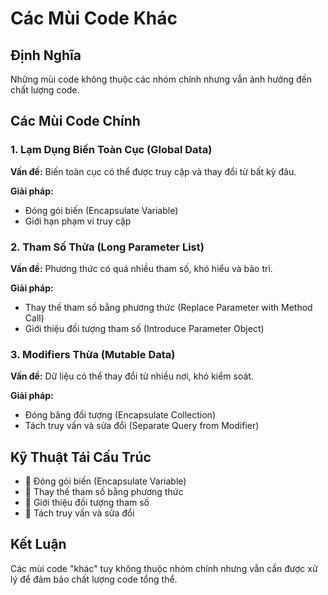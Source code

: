 # **Các Mùi Code Khác**

## **Định Nghĩa**
Những mùi code không thuộc các nhóm chính nhưng vẫn ảnh hưởng đến chất lượng code.

## **Các Mùi Code Chính**

### **1. Lạm Dụng Biến Toàn Cục (Global Data)**
**Vấn đề:** Biến toàn cục có thể được truy cập và thay đổi từ bất kỳ đâu.

**Giải pháp:**
- Đóng gói biến (Encapsulate Variable)
- Giới hạn phạm vi truy cập

### **2. Tham Số Thừa (Long Parameter List)**
**Vấn đề:** Phương thức có quá nhiều tham số, khó hiểu và bảo trì.

**Giải pháp:**
- Thay thế tham số bằng phương thức (Replace Parameter with Method Call)
- Giới thiệu đối tượng tham số (Introduce Parameter Object)

### **3. Modifiers Thừa (Mutable Data)**
**Vấn đề:** Dữ liệu có thể thay đổi từ nhiều nơi, khó kiểm soát.

**Giải pháp:**
- Đóng băng đối tượng (Encapsulate Collection)
- Tách truy vấn và sửa đổi (Separate Query from Modifier)

## **Kỹ Thuật Tái Cấu Trúc**
- 🔧 Đóng gói biến (Encapsulate Variable)
- 🔧 Thay thế tham số bằng phương thức
- 🔧 Giới thiệu đối tượng tham số
- 🔧 Tách truy vấn và sửa đổi

## **Kết Luận**
Các mùi code "khác" tuy không thuộc nhóm chính nhưng vẫn cần được xử lý để đảm bảo chất lượng code tổng thể.